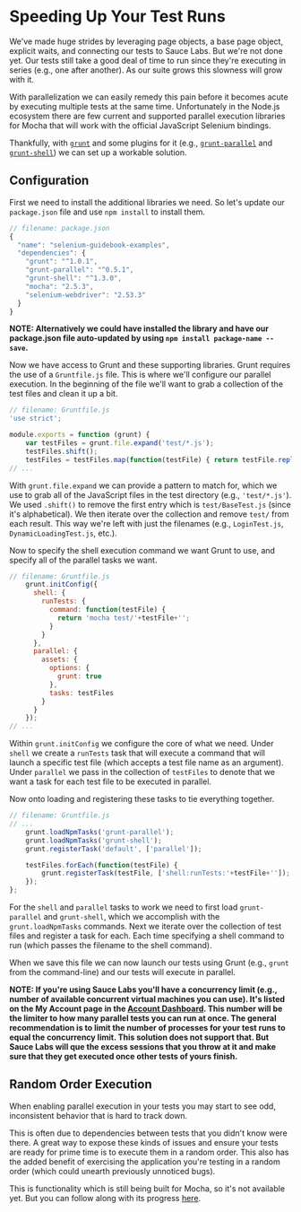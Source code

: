 # Speeding Up Your Test Runs

We've made huge strides by leveraging page objects, a base page object, explicit waits, and connecting our tests to Sauce Labs. But we're not done yet. Our tests still take a good deal of time to run since they're executing in series (e.g., one after another). As our suite grows this slowness will grow with it.

With parallelization we can easily remedy this pain before it becomes acute by executing multiple tests at the same time. Unfortunately in the Node.js ecosystem there are few current and supported parallel execution libraries for Mocha that will work with the official JavaScript Selenium bindings.

Thankfully, with [`grunt`](http://gruntjs.com/) and some plugins for it (e.g., [`grunt-parallel`](https://www.npmjs.com/package/grunt-parallel) and [`grunt-shell`](https://www.npmjs.com/package/grunt-shell)) we can set up a workable solution.

## Configuration

First we need to install the additional libraries we need. So let's update our `package.json` file and use `npm install` to install them.

```javascript
// filename: package.json
{
  "name": "selenium-guidebook-examples",
  "dependencies": {
    "grunt": "^1.0.1",
    "grunt-parallel": "^0.5.1",
    "grunt-shell": "^1.3.0",
    "mocha": "2.5.3",
    "selenium-webdriver": "2.53.3"
  }
}
```

__NOTE: Alternatively we could have installed the library and have our package.json file auto-updated by using `npm install package-name --save`.__

Now we have access to Grunt and these supporting libraries. Grunt requires the use of a `Gruntfile.js` file. This is where we'll configure our parallel execution. In the beginning of the file we'll want to grab a collection of the test files and clean it up a bit.

```javascript
// filename: Gruntfile.js
'use strict';

module.exports = function (grunt) {
    var testFiles = grunt.file.expand('test/*.js');
    testFiles.shift();
    testFiles = testFiles.map(function(testFile) { return testFile.replace(/test\//, ''); });
// ...
```

With `grunt.file.expand` we can provide a pattern to match for, which we use to grab all of the JavaScript files in the test directory (e.g., `'test/*.js'`). We used `.shift()` to remove the first entry which is `test/BaseTest.js` (since it's alphabetical). We then iterate over the collection and remove `test/` from each result. This way we're left with just the filenames (e.g., `LoginTest.js`, `DynamicLoadingTest.js`, etc.).

Now to specify the shell execution command we want Grunt to use, and specify all of the parallel tasks we want.

```javascript
// filename: Gruntfile.js
    grunt.initConfig({
      shell: {
        runTests: {
          command: function(testFile) {
            return 'mocha test/'+testFile+'';
          }
        }
      },
      parallel: {
        assets: {
          options: {
            grunt: true
          },
          tasks: testFiles
        }
      }
    });
// ...
```

Within `grunt.initConfig` we configure the core of what we need. Under `shell` we create a `runTests` task that will execute a command that will launch a specific test file (which accepts a test file name as an argument). Under `parallel` we pass in the collection of `testFiles` to denote that we want a task for each test file to be executed in parallel.

Now onto loading and registering these tasks to tie everything together.

```javascript
// filename: Gruntfile.js
// ...
    grunt.loadNpmTasks('grunt-parallel');
    grunt.loadNpmTasks('grunt-shell');
    grunt.registerTask('default', ['parallel']);

    testFiles.forEach(function(testFile) {
        grunt.registerTask(testFile, ['shell:runTests:'+testFile+'']);
    });
};
```

For the `shell` and `parallel` tasks to work we need to first load `grunt-parallel` and `grunt-shell`, which we accomplish with the `grunt.loadNpmTasks` commands. Next we iterate over the collection of test files and register a task for each. Each time specifying a shell command to run (which passes the filename to the shell command).

When we save this file we can now launch our tests using Grunt (e.g., `grunt` from the command-line) and our tests will execute in parallel.

__NOTE: If you're using Sauce Labs you'll have a concurrency limit (e.g., number of available concurrent virtual machines you can use). It's listed on the My Account page in the [Account Dashboard](https://saucelabs.com/account). This number will be the limiter to how many parallel tests you can run at once. The general recommendation is to limit the number of processes for your test runs to equal the concurrency limit. This solution does not support that. But Sauce Labs will que the excess sessions that you throw at it and make sure that they get executed once other tests of yours finish.__

## Random Order Execution

When enabling parallel execution in your tests you may start to see odd, inconsistent behavior that is hard to track down.

This is often due to dependencies between tests that you didn't know were there. A great way to expose these kinds of issues and ensure your tests are ready for prime time is to execute them in a random order. This also has the added benefit of exercising the application you're testing in a random order (which could unearth previously unnoticed bugs).

This is functionality which is still being built for Mocha, so it's not available yet. But you can follow along with its progress [here](https://github.com/mochajs/mocha/issues/902).
